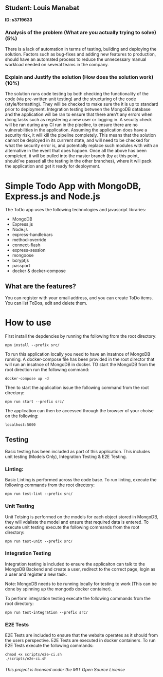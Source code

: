 ## Student: Louis Manabat
**ID: s3719633**

### Analysis of the problem (What are you actually trying to solve) (5%)
There is a lack of automation in terms of testing, building and deploying the solution. Factors such as bug-fixes and adding new features to production, should have an automated process to reduce the unnecessary manual workload needed on several teams in the company.

### Explain and Justify the solution (How does the solution work) (10%)
The solution runs code testing by both checking the functionality of the code (via pre-written unit testing) and the structuring of the code (style/formatting). They will be checked to make sure the it is up to standard prior to deployment. Integration testing between the MongoDB database and the application will be ran to ensure that there aren't any errors when doing tasks such as registering a new user or logging in. A secuity check will be ran during any CI run in the pipeline, to ensure there are no vulnerabilities in the application. Assuming the application does have a security risk, it will kill the pipeline completely. This means that the solution cannot be deployed in its currrent state, and will need to be checked for what the security error is, and potentially replace such modules with with an alternative in the event that does happen. Once all the above has been completed, it will be pulled into the master branch (by at this point, should've passed all the testing in the other branches), where it will pack the application and get it ready for deployment.

# Simple Todo App with MongoDB, Express.js and Node.js
The ToDo app uses the following technologies and javascript libraries:
* MongoDB
* Express.js
* Node.js
* express-handlebars
* method-override
* connect-flash
* express-session
* mongoose
* bcryptjs
* passport
* docker & docker-compose

## What are the features?
You can register with your email address, and you can create ToDo items. You can list ToDos, edit and delete them. 

# How to use
First install the depdencies by running the following from the root directory:

```
npm install --prefix src/
```

To run this application locally you need to have an insatnce of MongoDB running. A docker-compose file has been provided in the root director that will run an insatnce of MongoDB in docker. TO start the MongoDB from the root direction run the following command:

```
docker-compose up -d
```

Then to start the application issue the following command from the root directory:
```
npm run start --prefix src/
```

The application can then be accessed through the browser of your choise on the following:

```
localhost:5000
```

## Testing

Basic testing has been included as part of this application. This includes unit testing (Models Only), Integration Testing & E2E Testing.

### Linting:
Basic Linting is performed across the code base. To run linting, execute the following commands from the root directory:

```
npm run test-lint --prefix src/
```

### Unit Testing
Unit Tetsing is performed on the models for each object stored in MongoDB, they will vdaliate the model and ensure that required data is entered. To execute unit testing execute the following commands from the root directory:

```
npm run test-unit --prefix src/
```

### Integration Testing
Integration testing is included to ensure the applicaiton can talk to the MongoDB Backend and create a user, redirect to the correct page, login as a user and register a new task. 

Note: MongoDB needs to be running locally for testing to work (This can be done by spinning up the mongodb docker container).

To perform integration testing execute the following commands from the root directory:

```
npm run test-integration --prefix src/
```

### E2E Tests
E2E Tests are included to ensure that the website operates as it should from the users perspective. E2E Tests are executed in docker containers. To run E2E Tests execute the following commands:

```
chmod +x scripts/e2e-ci.sh
./scripts/e2e-ci.sh
```


###### This project is licensed under the MIT Open Source License